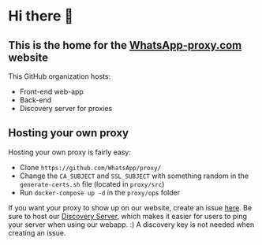 # Hi there 👋

## This is the home for the [WhatsApp-proxy.com](https://whatsapp-proxy.com/) website

This GitHub organization hosts:

- Front-end web-app
- Back-end
- Discovery server for proxies

## Hosting your own proxy

Hosting your own proxy is fairly easy:

- Clone `https://github.com/WhatsApp/proxy/`
- Change the `CA_SUBJECT` and `SSL_SUBJECT` with something random in the `generate-certs.sh` file (located in `proxy/src`)
- Run `docker-compose up -d` in the `proxy/ops` folder

If you want your proxy to show up on our website, create an issue [here](https://github.com/WhatsApp-Proxy/whatsapp-proxies-web/issues/new/choose). Be sure to host our [Discovery Server](https://github.com/WhatsApp-Proxy/discovery-server), which makes it easier for users to ping your server when using our webapp. :) A discovery key is not needed when creating an issue.
